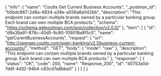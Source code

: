 {
  "info": {
    "name": "Coutts Get Current Business Accounts",
    "_postman_id": "b5bdc867-2d6a-4834-a38e-a556a8a042bb",
    "description": "This endpoint can contain multiple brands owned by a particular banking group. Each brand can own multiple BCA products.",
    "schema": "https://schema.getpostman.com/json/collection/v2.0.0/"
  },
  "item": [
    {
      "id": "d8a39a91-878c-40d5-9c80-109018a8f5c5",
      "name": "getCurentBusinessAccounts",
      "request": {
        "url": "http://openapi.coutts.com/open-banking/v2.1/business-current-accounts/",
        "method": "GET",
        "body": {
          "mode": "raw"
        },
        "description": "This endpoint can contain multiple brands owned by a particular banking group. Each brand can own multiple BCA products."
      },
      "response": [
        {
          "status": "OK",
          "code": 200,
          "name": "Response_200",
          "id": "45753a0d-7ddf-4d32-94b4-c83cd7a8bba0"
        }
      ]
    }
  ]
}
